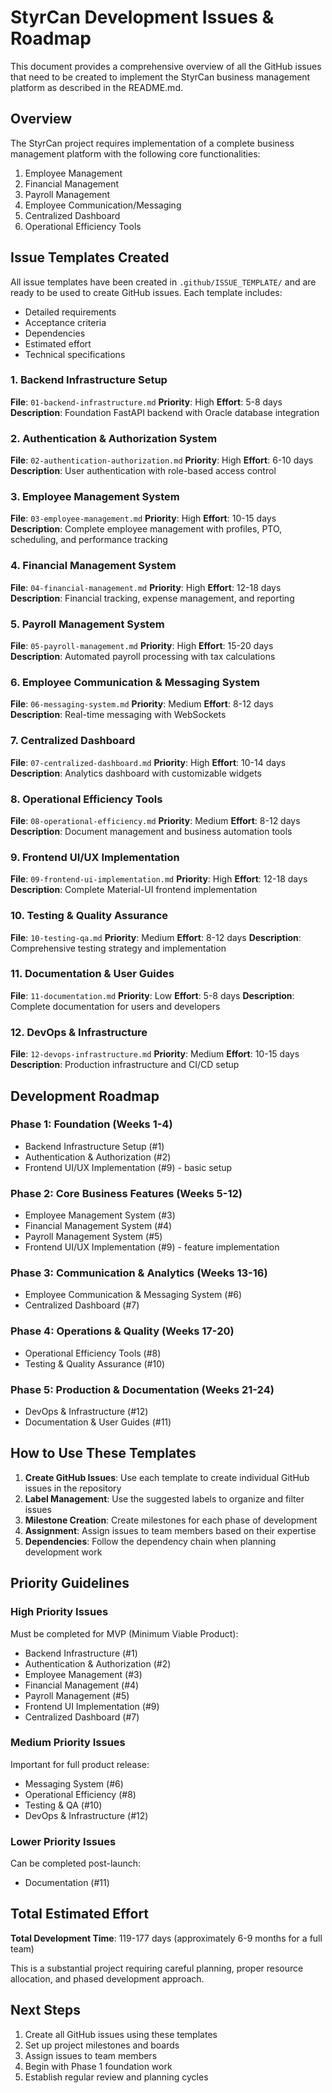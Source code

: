 # StyrCan Development Issues & Roadmap

This document provides a comprehensive overview of all the GitHub issues that need to be created to implement the StyrCan business management platform as described in the README.md.

## Overview

The StyrCan project requires implementation of a complete business management platform with the following core functionalities:
1. Employee Management
2. Financial Management  
3. Payroll Management
4. Employee Communication/Messaging
5. Centralized Dashboard
6. Operational Efficiency Tools

## Issue Templates Created

All issue templates have been created in `.github/ISSUE_TEMPLATE/` and are ready to be used to create GitHub issues. Each template includes:
- Detailed requirements
- Acceptance criteria
- Dependencies
- Estimated effort
- Technical specifications

### 1. Backend Infrastructure Setup
**File**: `01-backend-infrastructure.md`
**Priority**: High
**Effort**: 5-8 days
**Description**: Foundation FastAPI backend with Oracle database integration

### 2. Authentication & Authorization System
**File**: `02-authentication-authorization.md`
**Priority**: High
**Effort**: 6-10 days
**Description**: User authentication with role-based access control

### 3. Employee Management System
**File**: `03-employee-management.md`
**Priority**: High
**Effort**: 10-15 days
**Description**: Complete employee management with profiles, PTO, scheduling, and performance tracking

### 4. Financial Management System
**File**: `04-financial-management.md`
**Priority**: High
**Effort**: 12-18 days
**Description**: Financial tracking, expense management, and reporting

### 5. Payroll Management System
**File**: `05-payroll-management.md`
**Priority**: High
**Effort**: 15-20 days
**Description**: Automated payroll processing with tax calculations

### 6. Employee Communication & Messaging System
**File**: `06-messaging-system.md`
**Priority**: Medium
**Effort**: 8-12 days
**Description**: Real-time messaging with WebSockets

### 7. Centralized Dashboard
**File**: `07-centralized-dashboard.md`
**Priority**: High
**Effort**: 10-14 days
**Description**: Analytics dashboard with customizable widgets

### 8. Operational Efficiency Tools
**File**: `08-operational-efficiency.md`
**Priority**: Medium
**Effort**: 8-12 days
**Description**: Document management and business automation tools

### 9. Frontend UI/UX Implementation
**File**: `09-frontend-ui-implementation.md`
**Priority**: High
**Effort**: 12-18 days
**Description**: Complete Material-UI frontend implementation

### 10. Testing & Quality Assurance
**File**: `10-testing-qa.md`
**Priority**: Medium
**Effort**: 8-12 days
**Description**: Comprehensive testing strategy and implementation

### 11. Documentation & User Guides
**File**: `11-documentation.md`
**Priority**: Low
**Effort**: 5-8 days
**Description**: Complete documentation for users and developers

### 12. DevOps & Infrastructure
**File**: `12-devops-infrastructure.md`
**Priority**: Medium
**Effort**: 10-15 days
**Description**: Production infrastructure and CI/CD setup

## Development Roadmap

### Phase 1: Foundation (Weeks 1-4)
- Backend Infrastructure Setup (#1)
- Authentication & Authorization (#2)
- Frontend UI/UX Implementation (#9) - basic setup

### Phase 2: Core Business Features (Weeks 5-12)
- Employee Management System (#3)
- Financial Management System (#4)
- Payroll Management System (#5)
- Frontend UI/UX Implementation (#9) - feature implementation

### Phase 3: Communication & Analytics (Weeks 13-16)
- Employee Communication & Messaging System (#6)
- Centralized Dashboard (#7)

### Phase 4: Operations & Quality (Weeks 17-20)
- Operational Efficiency Tools (#8)
- Testing & Quality Assurance (#10)

### Phase 5: Production & Documentation (Weeks 21-24)
- DevOps & Infrastructure (#12)
- Documentation & User Guides (#11)

## How to Use These Templates

1. **Create GitHub Issues**: Use each template to create individual GitHub issues in the repository
2. **Label Management**: Use the suggested labels to organize and filter issues
3. **Milestone Creation**: Create milestones for each phase of development
4. **Assignment**: Assign issues to team members based on their expertise
5. **Dependencies**: Follow the dependency chain when planning development work

## Priority Guidelines

### High Priority Issues
Must be completed for MVP (Minimum Viable Product):
- Backend Infrastructure (#1)
- Authentication & Authorization (#2)
- Employee Management (#3)
- Financial Management (#4)
- Payroll Management (#5)
- Frontend UI Implementation (#9)
- Centralized Dashboard (#7)

### Medium Priority Issues
Important for full product release:
- Messaging System (#6)
- Operational Efficiency (#8)
- Testing & QA (#10)
- DevOps & Infrastructure (#12)

### Lower Priority Issues
Can be completed post-launch:
- Documentation (#11)

## Total Estimated Effort

**Total Development Time**: 119-177 days (approximately 6-9 months for a full team)

This is a substantial project requiring careful planning, proper resource allocation, and phased development approach.

## Next Steps

1. Create all GitHub issues using these templates
2. Set up project milestones and boards
3. Assign issues to team members
4. Begin with Phase 1 foundation work
5. Establish regular review and planning cycles